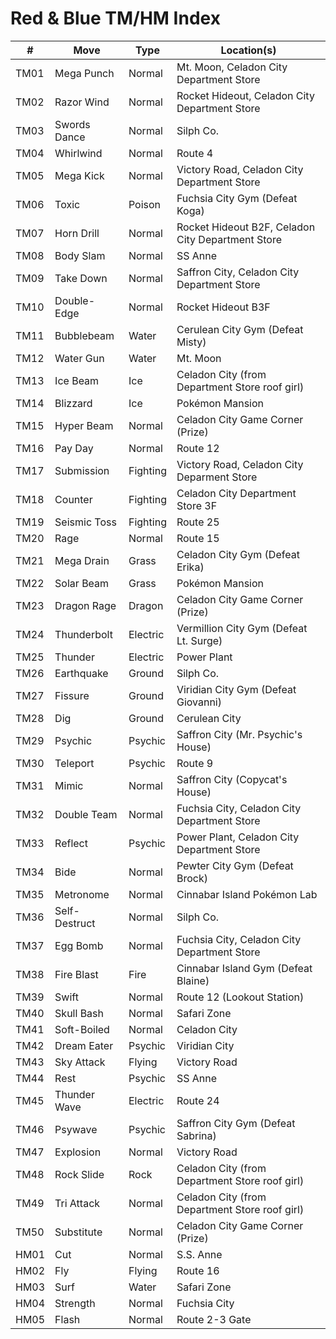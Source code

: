 # Red & Blue TM/HM Index

| #    | Move          | Type     | Location(s)                                       |
| ---- | ------------- | -------- | ------------------------------------------------- |
| TM01 | Mega Punch    | Normal   | Mt. Moon, Celadon City Department Store           |
| TM02 | Razor Wind    | Normal   | Rocket Hideout, Celadon City Department Store     |
| TM03 | Swords Dance  | Normal   | Silph Co.                                         |
| TM04 | Whirlwind     | Normal   | Route 4                                           |
| TM05 | Mega Kick     | Normal   | Victory Road, Celadon City Department Store       |
| TM06 | Toxic         | Poison   | Fuchsia City Gym (Defeat Koga)                    |
| TM07 | Horn Drill    | Normal   | Rocket Hideout B2F, Celadon City Department Store |
| TM08 | Body Slam     | Normal   | SS Anne                                           |
| TM09 | Take Down     | Normal   | Saffron City, Celadon City Department Store       |
| TM10 | Double-Edge   | Normal   | Rocket Hideout B3F                                |
| TM11 | Bubblebeam    | Water    | Cerulean City Gym (Defeat Misty)                  |
| TM12 | Water Gun     | Water    | Mt. Moon                                          |
| TM13 | Ice Beam      | Ice      | Celadon City (from Department Store roof girl)    |
| TM14 | Blizzard      | Ice      | Pokémon Mansion                                   |
| TM15 | Hyper Beam    | Normal   | Celadon City Game Corner (Prize)                  |
| TM16 | Pay Day       | Normal   | Route 12                                          |
| TM17 | Submission    | Fighting | Victory Road, Celadon City Deparment Store        |
| TM18 | Counter       | Fighting | Celadon City Department Store 3F                  |
| TM19 | Seismic Toss  | Fighting | Route 25                                          |
| TM20 | Rage          | Normal   | Route 15                                          |
| TM21 | Mega Drain    | Grass    | Celadon City Gym (Defeat Erika)                   |
| TM22 | Solar Beam    | Grass    | Pokémon Mansion                                   |
| TM23 | Dragon Rage   | Dragon   | Celadon City Game Corner (Prize)                  |
| TM24 | Thunderbolt   | Electric | Vermillion City Gym (Defeat Lt. Surge)            |
| TM25 | Thunder       | Electric | Power Plant                                       |
| TM26 | Earthquake    | Ground   | Silph Co.                                         |
| TM27 | Fissure       | Ground   | Viridian City Gym (Defeat Giovanni)               |
| TM28 | Dig           | Ground   | Cerulean City                                     |
| TM29 | Psychic       | Psychic  | Saffron City (Mr. Psychic's House)                |
| TM30 | Teleport      | Psychic  | Route 9                                           |
| TM31 | Mimic         | Normal   | Saffron City (Copycat's House)                    |
| TM32 | Double Team   | Normal   | Fuchsia City, Celadon City Department Store       |
| TM33 | Reflect       | Psychic  | Power Plant, Celadon City Department Store        |
| TM34 | Bide          | Normal   | Pewter City Gym (Defeat Brock)                    |
| TM35 | Metronome     | Normal   | Cinnabar Island Pokémon Lab                       |
| TM36 | Self-Destruct | Normal   | Silph Co.                                         |
| TM37 | Egg Bomb      | Normal   | Fuchsia City, Celadon City Department Store       |
| TM38 | Fire Blast    | Fire     | Cinnabar Island Gym (Defeat Blaine)               |
| TM39 | Swift         | Normal   | Route 12 (Lookout Station)                        |
| TM40 | Skull Bash    | Normal   | Safari Zone                                       |
| TM41 | Soft-Boiled   | Normal   | Celadon City                                      |
| TM42 | Dream Eater   | Psychic  | Viridian City                                     |
| TM43 | Sky Attack    | Flying   | Victory Road                                      |
| TM44 | Rest          | Psychic  | SS Anne                                           |
| TM45 | Thunder Wave  | Electric | Route 24                                          |
| TM46 | Psywave       | Psychic  | Saffron City Gym (Defeat Sabrina)                 |
| TM47 | Explosion     | Normal   | Victory Road                                      |
| TM48 | Rock Slide    | Rock     | Celadon City (from Department Store roof girl)    |
| TM49 | Tri Attack    | Normal   | Celadon City (from Department Store roof girl)    |
| TM50 | Substitute    | Normal   | Celadon City Game Corner (Prize)                  |
| HM01 | Cut           | Normal   | S.S. Anne                                         |
| HM02 | Fly           | Flying   | Route 16                                          |
| HM03 | Surf          | Water    | Safari Zone                                       |
| HM04 | Strength      | Normal   | Fuchsia City                                      |
| HM05 | Flash         | Normal   | Route 2-3 Gate                                    |

